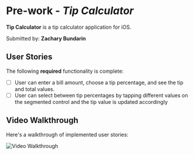 # Pre-work - *Tip Calculator*

**Tip Calculator** is a tip calculator application for iOS.

Submitted by: **Zachary Bundarin**

## User Stories

The following **required** functionality is complete:

* [ ] User can enter a bill amount, choose a tip percentage, and see the tip and total values.
* [ ] User can select between tip percentages by tapping different values on the segmented control and the tip value is updated accordingly

## Video Walkthrough

Here's a walkthrough of implemented user stories:

<img src='https://gyazo.com/474b26e36291deb643605545baa94fa' title='Video Walkthrough' width='' alt='Video Walkthrough' />
